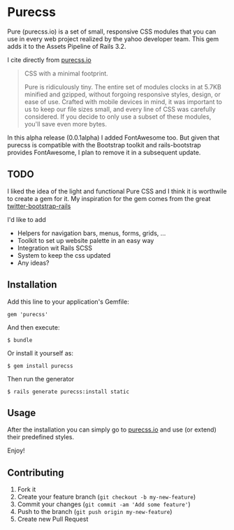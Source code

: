 # Purecss

Pure (purecss.io) is a set of small, responsive CSS modules that you can use in every web project realized by the yahoo developer team.
This gem adds it to the Assets Pipeline of Rails 3.2.

I cite directly from [purecss.io](http://purecss.io)
 > CSS with a minimal footprint.
 >
 > Pure is ridiculously tiny. The entire set of modules clocks in at 5.7KB minified and gzipped, without forgoing responsive styles, design, or ease of use. Crafted with mobile devices in mind, it was important to us to keep our file sizes small, and every line of CSS was carefully considered. If you decide to only use a subset of these modules, you'll save even more bytes.

In this alpha release (0.0.1alpha) I added FontAwesome too. But given that purecss is compatible with the Bootstrap toolkit and rails-bootstrap provides FontAwesome, I plan to remove it in a subsequent update.

## TODO

I liked the idea of the light and functional Pure CSS and I think it is worthwile to create a gem for it.
My inspiration for the gem comes from the great [twitter-bootstrap-rails](https://github.com/seyhunak/twitter-bootstrap-rails)

I'd like to add
- Helpers for navigation bars, menus, forms, grids, ...
- Toolkit to set up website palette in an easy way
- Integration wit Rails SCSS
- System to keep the css updated
- Any ideas?

## Installation

Add this line to your application's Gemfile:

    gem 'purecss'

And then execute:

    $ bundle

Or install it yourself as:

    $ gem install purecss

Then run the generator 

    $ rails generate purecss:install static

## Usage

After the installation you can simply go to [purecss.io](http://purecss.io) and use (or extend) their predefined styles.


Enjoy!


## Contributing

1. Fork it
2. Create your feature branch (`git checkout -b my-new-feature`)
3. Commit your changes (`git commit -am 'Add some feature'`)
4. Push to the branch (`git push origin my-new-feature`)
5. Create new Pull Request
